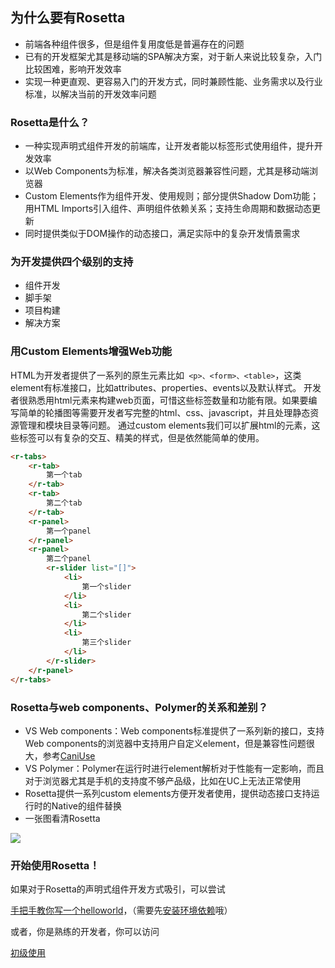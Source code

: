## 为什么要有Rosetta
- 前端各种组件很多，但是组件复用度低是普遍存在的问题
- 已有的开发框架尤其是移动端的SPA解决方案，对于新人来说比较复杂，入门比较困难，影响开发效率
- 实现一种更直观、更容易入门的开发方式，同时兼顾性能、业务需求以及行业标准，以解决当前的开发效率问题

### Rosetta是什么？
- 一种实现声明式组件开发的前端库，让开发者能以标签形式使用组件，提升开发效率
- 以Web Components为标准，解决各类浏览器兼容性问题，尤其是移动端浏览器
- Custom Elements作为组件开发、使用规则；部分提供Shadow Dom功能；用HTML Imports引入组件、声明组件依赖关系；支持生命周期和数据动态更新
- 同时提供类似于DOM操作的动态接口，满足实际中的复杂开发情景需求

### 为开发提供四个级别的支持
- 组件开发
- 脚手架
- 项目构建
- 解决方案

### 用Custom Elements增强Web功能
HTML为开发者提供了一系列的原生元素比如``` <p>、<form>、<table>```，这类element有标准接口，比如attributes、properties、events以及默认样式。
开发者很熟悉用html元素来构建web页面，可惜这些标签数量和功能有限。如果要编写简单的轮播图等需要开发者写完整的html、css、javascript，并且处理静态资源管理和模块目录等问题。
通过custom elements我们可以扩展html的元素，这些标签可以有复杂的交互、精美的样式，但是依然能简单的使用。

```html
<r-tabs>
    <r-tab>
        第一个tab
    </r-tab>
    <r-tab>
        第二个tab
    </r-tab>
    <r-panel>
        第一个panel
    </r-panel>
    <r-panel>
        第二个panel
        <r-slider list="[]">
            <li>
                第一个slider
            </li>
            <li>
                第二个slider
            </li>
            <li>
                第三个slider
            </li>
        </r-slider>
    </r-panel>
</r-tabs>
```

### Rosetta与web components、Polymer的关系和差别？
- VS Web components：Web components标准提供了一系列新的接口，支持Web components的浏览器中支持用户自定义element，但是兼容性问题很大，参考[CaniUse](http://caniuse.com/#search=web%20components)
- VS Polymer：Polymer在运行时进行element解析对于性能有一定影响，而且对于浏览器尤其是手机的支持度不够产品级，比如在UC上无法正常使用
- Rosetta提供一系列custom elements方便开发者使用，提供动态接口支持运行时的Native的组件替换
- 一张图看清Rosetta
<img src="/static/assets/images/phones_63cbdb3.png" style="opacity: 1; top: -10px;">



### 开始使用Rosetta！
如果对于Rosetta的声明式组件开发方式吸引，可以尝试

[手把手教你写一个helloworld](./helloworld.md)，（需要先[安装环境依赖](./beginning/install.md)哦）

或者，你是熟练的开发者，你可以访问

[初级使用](./lv1.md)

